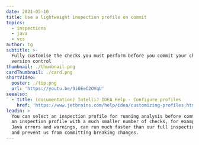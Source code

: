 ```yaml
---
date: 2021-05-10
title: Use a lightweight inspection profile on commit
topics:
  - inspections
  - java
  - vcs
author: tg
subtitle: >-
  Fully customise the checks you must perform before you commit your changes to
  version control
thumbnail: ./thumbnail.png
cardThumbnail: ./card.png
shortVideo:
  poster: ./tip.png
  url: 'https://youtu.be/9i6EeC2OVqU'
seealso:
  - title: (documentation) IntelliJ IDEA Help - Configure profiles
    href: 'https://www.jetbrains.com/help/idea/customizing-profiles.html'
leadin: >
  You can select an inspection profile for running analysis before commit. Using
  an inspection profile with a much smaller number of checks, for example only
  Java errors and warnings, can run much faster than our full inspection profile
  and prevent us from committing breaking changes.
---
```


